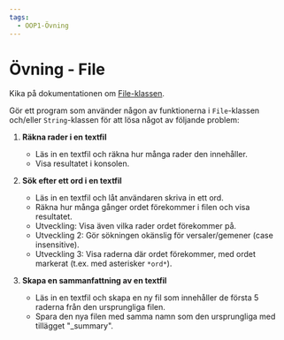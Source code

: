 ```yaml
---
tags:
  - OOP1-Övning
---
```


# Övning - File

Kika på dokumentationen om [File-klassen](../../../../material/cs/standardbibliotek/file.md).

Gör ett program som använder någon av funktionerna i `File`-klassen och/eller `String`-klassen för att lösa något av följande problem:

1. **Räkna rader i en textfil**
    * Läs in en textfil och räkna hur många rader den innehåller.
    * Visa resultatet i konsolen.

2. **Sök efter ett ord i en textfil**
    * Läs in en textfil och låt användaren skriva in ett ord.
    * Räkna hur många gånger ordet förekommer i filen och visa resultatet.
    * Utveckling: Visa även vilka rader ordet förekommer på.
    * Utveckling 2: Gör sökningen okänslig för versaler/gemener (case insensitive).
    * Utveckling 3: Visa raderna där ordet förekommer, med ordet markerat (t.ex. med asterisker `*ord*`).

3. **Skapa en sammanfattning av en textfil**
    * Läs in en textfil och skapa en ny fil som innehåller de första 5 raderna  från den ursprungliga filen.
    * Spara den nya filen med samma namn som den ursprungliga med tillägget "_summary".